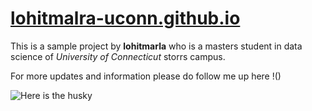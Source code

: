# [lohitmalra-uconn.github.io](https://github.com/lohitmarla-uconn/lohitmalra-uconn.github.io)

This is a sample project by **lohitmarla** who is a masters student in data science of *University of Connecticut* storrs campus.

For more updates and information please do follow me up here !()

![Here is the husky](https://cdn.britannica.com/84/232784-050-1769B477/Siberian-Husky-dog.jpg)
